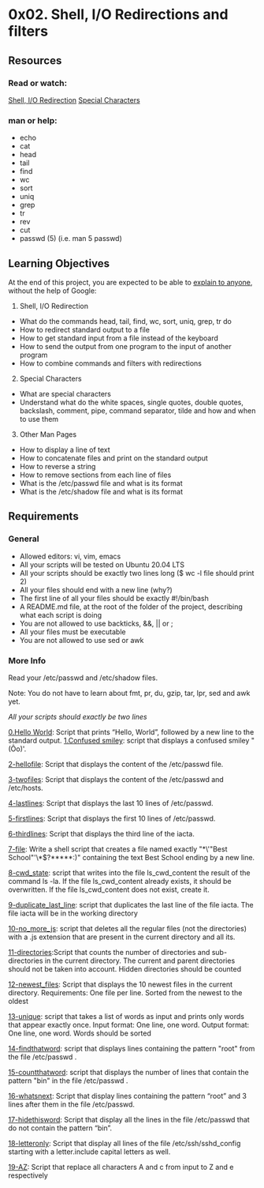 # 0x02. Shell, I/O Redirections and filters

## Resources
### Read or watch:

[Shell, I/O Redirection](http://linuxcommand.org/lc3_lts0070.php "Shell, I/O Redirection")
[Special Characters](http://mywiki.wooledge.org/BashGuide/SpecialCharacters "Special Characters")
### man or help:

* echo
* cat
* head
* tail
* find
* wc
* sort
* uniq
* grep
* tr
* rev
* cut
* passwd (5) (i.e. man 5 passwd)

## Learning Objectives
At the end of this project, you are expected to be able to [explain to anyone](https://fs.blog/feynman-learning-technique/?fbclid=IwAR2K5_BGPVo0QjJXkOIIqNsqcXK4lTskPWJvA0asKQIGtCPWaQBdKmj1Ztg "explain to anyone"), without the help of Google:

1. Shell, I/O Redirection

* What do the commands head, tail, find, wc, sort, uniq, grep, tr do
* How to redirect standard output to a file
* How to get standard input from a file instead of the keyboard
* How to send the output from one program to the input of another program
* How to combine commands and filters with redirections

2. Special Characters

* What are special characters
* Understand what do the white spaces, single quotes, double quotes, backslash, comment, pipe, command separator, tilde and how and when to use them

3. Other Man Pages

* How to display a line of text
* How to concatenate files and print on the standard output
* How to reverse a string
* How to remove sections from each line of files
* What is the /etc/passwd file and what is its format
* What is the /etc/shadow file and what is its format

## Requirements
### General
* Allowed editors: vi, vim, emacs
* All your scripts will be tested on Ubuntu 20.04 LTS
* All your scripts should be exactly two lines long ($ wc -l file should print 2)
* All your files should end with a new line (why?)
* The first line of all your files should be exactly #!/bin/bash
* A README.md file, at the root of the folder of the project, describing what each script is doing
* You are not allowed to use backticks, &&, || or ;
* All your files must be executable
* You are not allowed to use sed or awk
### More Info
Read your /etc/passwd and /etc/shadow files.

Note: You do not have to learn about fmt, pr, du, gzip, tar, lpr, sed and awk yet.

*All your scripts should exactly be two lines* 

[0.Hello World](https://github.com/vessoutraore/alx-system_engineering-devops/blob/master/0x02-shell_redirections/0-hello_world "0-hello_world"): Script that prints “Hello, World”, followed by a new line to the standard output.
[1.Confused smiley](https://github.com/vessoutraore/alx-system_engineering-devops/blob/master/0x02-shell_redirections/1-confused_smiley "1-confused_smiley"): script that displays a confused smiley "(Ôo)'.

[2-hellofile](https://github.com/vessoutraore/alx-system_engineering-devops/blob/master/0x02-shell_redirections/2-hellofile "2-hellofile"): Script that displays the content of the /etc/passwd file.

[3-twofiles](https://github.com/vessoutraore/alx-system_engineering-devops/blob/master/0x02-shell_redirections/3-twofiles "3-twofiles"): Script that displays the content of the /etc/passwd and /etc/hosts.

[4-lastlines](https://github.com/vessoutraore/alx-system_engineering-devops/blob/master/0x02-shell_redirections/4-lastlines "4-lastlines"): Script that displays the last 10 lines of /etc/passwd.

[5-firstlines](https://github.com/vessoutraore/alx-system_engineering-devops/blob/master/0x02-shell_redirections/5-firstlines "5-firstlines"): Script that displays the first 10 lines of /etc/passwd.

[6-thirdlines](https://github.com/vessoutraore/alx-system_engineering-devops/blob/master/0x02-shell_redirections/6-third_line "6-third_line"): Script that displays the third line of the iacta.

[7-file](https://github.com/vessoutraore/alx-system_engineering-devops/blob/master/0x02-shell_redirections/7-file "7-file"): Write a shell script that creates a file named exactly "\*\\'"Best School"\'\\*$\?\*\*\*\*\*:)" containing the text Best School ending by a new line.

[8-cwd_state](https://github.com/vessoutraore/alx-system_engineering-devops/blob/master/0x02-shell_redirections/8-cwd_state "8-cw_state"): script that writes into the file ls_cwd_content the result of the command ls -la. If the file ls_cwd_content already exists, it should be overwritten. If the file ls_cwd_content does not exist, create it.

[9-duplicate_last_line](https://github.com/vessoutraore/alx-system_engineering-devops/blob/master/0x02-shell_redirections/9-duplicate_last_line "9-duplicate_last_line"):  script that duplicates the last line of the file iacta. The file iacta will be in the working directory 

[10-no_more_js](https://github.com/vessoutraore/alx-system_engineering-devops/blob/master/0x02-shell_redirections/10-no_more_js "10-no_more_js"):  script that deletes all the regular files (not the directories) with a .js extension that are present in the current directory and all its. 

[11-directories](https://github.com/vessoutraore/alx-system_engineering-devops/blob/master/0x02-shell_redirections/11-directories "11-directories"):Script that counts the number of directories and sub-directories in the current directory. The current and parent directories should not be taken into account. Hidden directories should be counted 

[12-newest_files](https://github.com/vessoutraore/alx-system_engineering-devops/blob/master/0x02-shell_redirections/12-newest_files "12-newest_files"): Script that displays the 10 newest files in the current directory. Requirements: One file per line. Sorted from the newest to the oldest 

[13-unique](https://github.com/vessoutraore/alx-system_engineering-devops/blob/master/0x02-shell_redirections/13-unique "13-unique"): script that takes a list of words as input and prints only words that appear exactly once. Input format: One line, one word. Output format: One line, one word. Words should be sorted

[14-findthatword](https://github.com/vessoutraore/alx-system_engineering-devops/blob/master/0x02-shell_redirections/14-findthatword "14-findthatword"): script that displays lines containing the pattern "root" from the file /etc/passwd .

[15-countthatword](https://github.com/vessoutraore/alx-system_engineering-devops/blob/master/0x02-shell_redirections/15-counthatword "15-counthatword"): script that displays the number of lines that contain the pattern "bin" in the file /etc/passwd .

[16-whatsnext](https://github.com/vessoutraore/alx-system_engineering-devops/blob/master/0x02-shell_redirections/16-whatsnext "16-whatsnext"): Script that display lines containing the pattern “root” and 3 lines after them in the file /etc/passwd.

[17-hidethisword](https://github.com/vessoutraore/alx-system_engineering-devops/blob/master/0x02-shell_redirections/17-hidethisword "17-hidethisword"): Script that display all the lines in the file /etc/passwd that do not contain the pattern “bin”.

[18-letteronly](https://github.com/vessoutraore/alx-system_engineering-devops/blob/master/0x02-shell_redirections/18-letteronly "18-letteronly"): Script that display all lines of the file /etc/ssh/sshd_config starting with a letter.include capital letters as well.

[19-AZ](https://github.com/vessoutraore/alx-system_engineering-devops/blob/master/0x02-shell_redirections/19-AZ "19-AZ"): Script that replace all characters A and c from input to Z and e respectively 

